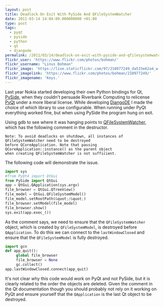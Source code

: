 ```yaml
---
layout: post
title: Deadlock On Exit With PySide And QFileSystemWatcher
date: 2011-03-14 14:04:09.000000000 +01:00
type: post
tags:
  - pyqt
  - pyside
  - python
  - qt
  - djangode
permalink: /2011/03/14/deadlock-on-exit-with-pyside-and-qfilesystemwatcher/
flickr_user: 'https://www.flickr.com/photos/bohman/'
flickr_username: "Linus Bohman"
flickr_image: 'https://live.staticflickr.com/97/210977249_da533e62a4_w.jpg'
flickr_imagelink: 'https://www.flickr.com/photos/bohman/210977249/'
flickr_imagename: 'Keys.'
---
```

Last year Nokia started developing their own Python bindings for Qt,
[PySide](http://www.pyside.org), when they couldn't persuade Riverbank Computing to relicense
[PyQt](http://www.riverbankcomputing.co.uk/software/pyqt/intro) under a more liberal license. While
developing [DjangoDE](http://www.djangode.com) I made the choice of which library to use
configurable. When running under PyQt everything worked fine, but when using PySide the program hung on exit.

Using gdb to see where it was hanging points to
[QFileSystemWatcher](http://doc.qt.nokia.com/4.7/qfilesystemwatcher.html), which has the following comment in the destructor.

    Note: To avoid deadlocks on shutdown, all instances of QFileSystemWatcher need to be destroyed
    before QCoreApplication. Note that passing QCoreApplication::instance() as the parent object
    when creating QFileSystemWatcher is not sufficient.

The following code will demonstrate the issue.

```python
import sys
#from PyQt4 import QtGui
from PySide import QtGui
app = QtGui.QApplication(sys.argv)
file_browser = QtGui.QTreeView()
file_model = QtGui.QFileSystemModel()
file_model.setRootPath(&quot;/&quot;)
file_browser.setModel(file_model)
file_browser.show()
sys.exit(app.exec_())
```

As the comment says, we need to ensure that the `QFileSystemWatcher` object, which is created by
`QFileSystemModel`, is destroyed before `QApplication`. To do this we can connect to the
`lastWindowClosed` and ensure that the `QFileSystemModel` is fully destroyed.

```python
import gcn
def app_quit():
     global file_browser
     file_browser = None
     gc.collect()
app.lastWindowClosed.connect(app_quit)
```

It's not clear why this code would work on PyQt and not PySide, but it is clearly related to the order the
objects are deleted. Given the comment in the Qt documentation though you should probably not rely on it
working on PyQt and ensure yourself that the `QApplication` is the last Qt object to be destroyed.
